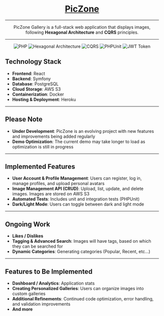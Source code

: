 <div align="center">

#  [**PicZone**](https://piczone-frontend-1ae9d9713646.herokuapp.com/)

---

<div align="center">

PicZone Gallery is a full-stack web application that displays images, following **Hexagonal Architecture** and **CQRS** principles.
</div>

---


![PHP](https://img.shields.io/badge/Language-PHP-777bb4?style=flat-square)
![Hexagonal Architecture](https://img.shields.io/badge/Architecture-Hexagonal-blue?style=flat-square)
![CQRS](https://img.shields.io/badge/Pattern-CQRS-green?style=flat-square)
![PHPUnit](https://img.shields.io/badge/Testing-PHPUnit-blue?style=flat-square)
![JWT Token](https://img.shields.io/badge/Auth-JWT-green?style=flat-square)

</div>



## Technology Stack

- **Frontend**: React
- **Backend**: Symfony
- **Database**: PostgreSQL
- **Cloud Storage**: AWS S3
- **Containerization**: Docker
- **Hosting & Deployment**: Heroku 

---

## Please Note

- **Under Development**: PicZone is an evolving project with new features and improvements being added regularly
- **Demo Optimization**: The current demo may take longer to load as optimization is still in progress

---

## Implemented Features

- **User Account & Profile Management**: Users can register, log in, manage profiles, and upload personal avatars
- **Image Management API (CRUD)**: Upload, list, update, and delete images. Images are stored on AWS S3
- **Automated Tests**: Includes unit and integration tests (PHPUnit)
- **Dark/Light Mode**: Users can toggle between dark and light mode

---

## Ongoing Work

- **Likes / Dislikes**
- **Tagging & Advanced Search**: Images will have tags, based on which they can be searched for
- **Dynamic Categories**: Generating categories (Popular, Recent, etc...)

---

## Features to Be Implemented

- **Dashboard / Analytics**: Application stats
- **Creating Personalized Galleries**: Users can organize images into custom galleries
- **Additional Refinements**: Continued code optimization, error handling, and validation improvements
- **And more**
